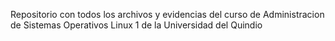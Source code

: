 Repositorio con todos los archivos y evidencias del curso de Administracion de Sistemas Operativos Linux 1 de la Universidad del Quindio
